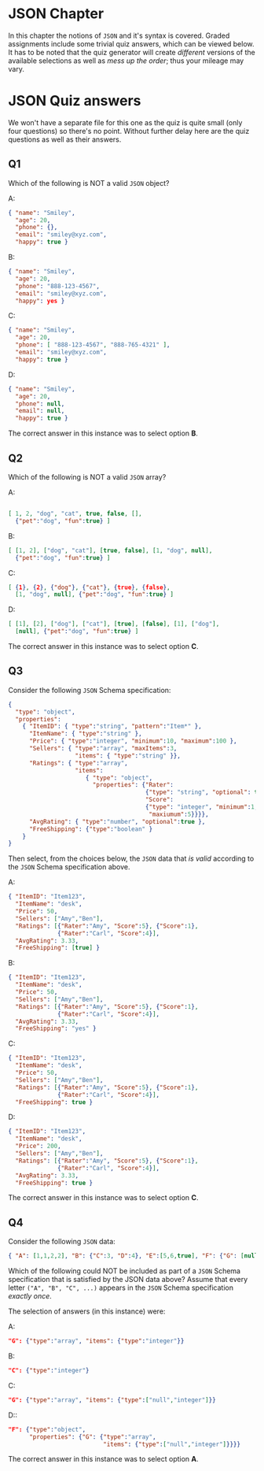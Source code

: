 # JSON Chapter

In this chapter the notions of `JSON` and it's syntax is covered. Graded 
assignments include some trivial quiz answers, which can be viewed below.
It has to be noted that the quiz generator will create *different* versions
of the available selections as well as *mess up the order*; thus your mileage 
may vary.

# JSON Quiz answers

We won't have a separate file for this one as the quiz is quite small 
(only four questions) so there's no point. Without further delay here are
the quiz questions as well as their answers.

## Q1

Which of the following is NOT a valid `JSON` object?

A:

```json
{ "name": "Smiley",
  "age": 20,
  "phone": {},
  "email": "smiley@xyz.com",
  "happy": true }
```

B:

```json
{ "name": "Smiley",
  "age": 20,
  "phone": "888-123-4567",
  "email": "smiley@xyz.com",
  "happy": yes }
```

C:

```json
{ "name": "Smiley",
  "age": 20,
  "phone": [ "888-123-4567", "888-765-4321" ],
  "email": "smiley@xyz.com",
  "happy": true }
```

D:

```json
{ "name": "Smiley",
  "age": 20,
  "phone": null,
  "email": null,
  "happy": true }
```

The correct answer in this instance was to select option **B**.

## Q2

Which of the following is NOT a valid `JSON` array?

A:

```json

[ 1, 2, "dog", "cat", true, false, [],
  {"pet":"dog", "fun":true} ]
```

B:

```json
[ [1, 2], ["dog", "cat"], [true, false], [1, "dog", null],
  {"pet":"dog", "fun":true} ]
```

C:

```json
[ {1}, {2}, {"dog"}, {"cat"}, {true}, {false},
  [1, "dog", null], {"pet":"dog", "fun":true} ]
```

D:

```json
[ [1], [2], ["dog"], ["cat"], [true], [false], [1], ["dog"],
  [null], {"pet":"dog", "fun":true} ]
```

The correct answer in this instance was to select option **C**.

## Q3

Consider the following `JSON` Schema specification:

```json
{
  "type": "object",
  "properties":
    { "ItemID": { "type":"string", "pattern":"Item*" },
      "ItemName": { "type":"string" },
      "Price": { "type":"integer", "minimum":10, "maximum":100 },
      "Sellers": { "type":"array", "maxItems":3,
                   "items": { "type":"string" }},
      "Ratings": { "type":"array",
                   "items":
                      { "type": "object",
                        "properties": {"Rater":
                                       {"type": "string", "optional": true},
                                       "Score":
                                       {"type": "integer", "minimum":1,
                                        "maxiumum":5}}}},
      "AvgRating": { "type":"number", "optional":true },
      "FreeShipping": {"type":"boolean" }
    }
}
```

Then select, from the choices below, the `JSON` data that *is valid* according to 
the `JSON` Schema specification above.

A:

```json
{ "ItemID": "Item123",
  "ItemName": "desk",
  "Price": 50,
  "Sellers": ["Amy","Ben"],
  "Ratings": [{"Rater":"Amy", "Score":5}, {"Score":1},
              {"Rater":"Carl", "Score":4}],
  "AvgRating": 3.33,
  "FreeShipping": [true] }
```

B:

```json
{ "ItemID": "Item123",
  "ItemName": "desk",
  "Price": 50,
  "Sellers": ["Amy","Ben"],
  "Ratings": [{"Rater":"Amy", "Score":5}, {"Score":1},
              {"Rater":"Carl", "Score":4}],
  "AvgRating": 3.33,
  "FreeShipping": "yes" }
```

C:

```json
{ "ItemID": "Item123",
  "ItemName": "desk",
  "Price": 50,
  "Sellers": ["Amy","Ben"],
  "Ratings": [{"Rater":"Amy", "Score":5}, {"Score":1},
              {"Rater":"Carl", "Score":4}],
  "FreeShipping": true }
```

D:

```json
{ "ItemID": "Item123",
  "ItemName": "desk",
  "Price": 200,
  "Sellers": ["Amy","Ben"],
  "Ratings": [{"Rater":"Amy", "Score":5}, {"Score":1},
              {"Rater":"Carl", "Score":4}],
  "AvgRating": 3.33,
  "FreeShipping": true }
```

The correct answer in this instance was to select option **C**.

## Q4

Consider the following `JSON` data:

```json
{ "A": [1,1,2,2], "B": {"C":3, "D":4}, "E":[5,6,true], "F": {"G": [null,7]} }
```

Which of the following could NOT be included as part of a `JSON` Schema specification 
that is satisfied by the JSON data above? Assume that every 
letter `("A", "B", "C", ...)` appears in the `JSON` Schema specification *exactly once*.

The selection of answers (in this instance) were:

A: 

```json
"G": {"type":"array", "items": {"type":"integer"}}
```

B:

```json
"C": {"type":"integer"}
```

C:
 
```json
"G": {"type":"array", "items": {"type":["null","integer"]}}
```
 
D::
  
```json
"F": {"type":"object",
      "properties": {"G": {"type":"array",
                           "items": {"type":["null","integer"]}}}}  
```


The correct answer in this instance was to select option **A**.